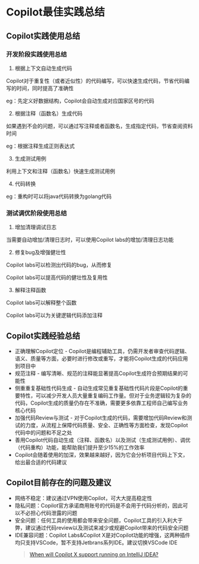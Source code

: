 Copilot最佳实践总结
=================

## Copilot实践使用总结

### 开发阶段实践使用总结

1. 根据上下文自动生成代码

Copilot对于重复性（或者近似性）的代码编写，可以快速生成代码，节省代码编写的时间，同时提高了准确性

eg：先定义好数据结构，Copilot会自动生成对应国家区号的代码

2. 根据注释（函数名）生成代码

如果遇到不会的问题，可以通过写注释或者函数名，生成指定代码，节省查阅资料时间

eg：根据注释生成正则表达式

3. 生成测试用例

利用上下文和注释（函数名）快速生成测试用例

4. 代码转换

eg：重构时可以将java代码转换为golang代码

### 测试调优阶段使用总结

1. 增加清理调试日志

当需要自动增加/清理日志时，可以使用Copilot labs的增加/清理日志功能

2. 修复bug及增强健壮性

Copilot labs可以检测出代码的bug，从而修复

Copilot labs可以提高代码的健壮性及复用性

3. 解释注释函数

Copilot labs可以解释整个函数

Copilot labs可以为关键逻辑代码添加注释

## Copilot实践经验总结

* 正确理解Copilot定位 - Copilot是编程辅助工具，仍需开发者审查代码逻辑、语义、质量等方面，必要时进行修改或重写，才能将Copilot生成的代码应用到项目中
* 规范注释 - 编写清晰、规范的注释能显著提高Copilot生成符合预期结果的可能性
* 侧重重复基础性代码生成 - 自动生成常见重复基础性代码片段是Copilot的重要特性，可以减少开发人员大量重复编码工作量。但对于业务逻辑较为复杂的代码，Copilot生成的质量仍存在不准确，需要更多依靠工程师自己编写业务核心代码
* 加强代码Review与测试 - 对于Copilot生成的代码，需要增加代码Review和测试的力度，从流程上保障代码质量、安全、正确性等方面检查，发现Copilot代码中的问题和不足之处
* 善用Copilot代码自动生成（注释、函数名）以及测试（生成测试用例）、调优（代码重构）功能，能帮助我们提升至少15%的工作效率
* Copilot会随着使用的加深，效果越来越好，因为它会分析项目代码上下文，给出最合适的代码建议

## Copilot目前存在的问题及建议

* 网络不稳定：建议通过VPN使用Copilot，可大大提高稳定性
* 隐私问题：Copilot官方承诺商用账号的代码是不会用于代码分析的，因此可以不必担心代码泄露的问题
* 安全问题：任何工具的使用都会带来安全问题，Copilot工具的引入利大于弊，建议通过代码review以及测试来减少或规避Copilot带来的代码安全问题
* IDE兼容问题：Copilot Labs&Copilot X是对Copilot功能的增强，这两种插件均只支持VSCode，暂不支持Jetbrans系列IDE。建议切换VSCode IDE
  > [When will Copilot X support running on IntelliJ IDEA?](https://github.com/orgs/community/discussions/56175)